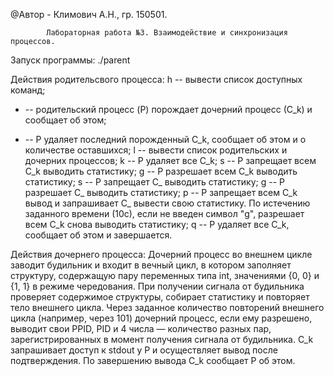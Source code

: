 @Автор - Климович А.Н.,  гр. 150501.

			Лабораторная работа №3. Взаимодействие и синхронизация процессов.

Запуск программы: ./parent

Действия родительсвого процесса:
h -- вывести список доступных команд;
+ -- родительский процесс (P) порождает дочерний процесс (С_k) и сообщает об этом; 
- -- P удаляет последний порожденный C_k, сообщает об этом и о количестве оставшихся;
l -- вывести список родительских и дочерних процессов;
k -- P удаляет все C_k;
s -- P запрещает всем C_k выводить статистику;
g -- P разрешает всем C_k выводить статистику;
s<num> -- P запрещает C_<num> выводить статистику;
g<num> -- P разрешает С_<num> выводить статистику;
p<num> -- P запрещает всем C_k вывод и запрашивает С_<num> вывести свою статистику.
По истечению заданного времени (10с), если не введен символ "g", разрешает всем C_k 
снова выводить статистику;
q -- P удаляет все C_k, сообщает об этом и завершается.

Действия дочернего процесса:
	Дочерний процесс во внешнем цикле заводит будильник и входит в
вечный цикл, в котором заполняет структуру, содержащую пару переменных типа int,
значениями {0, 0} и {1, 1} в режиме чередования.
	При получении сигнала от будильника проверяет содержимое структуры, собирает
статистику и повторяет тело внешнего цикла.
	Через заданное количество повторений внешнего цикла (например, через 101) 
дочерний процесс, если ему разрешено, выводит свои PPID, PID и 4 числа — количество
разных пар, зарегистрированных в момент получения сигнала от будильника.
	C_k запрашивает доступ к stdout у P и осуществляет вывод после подтверждения.
По завершению вывода C_k сообщает P об этом.

